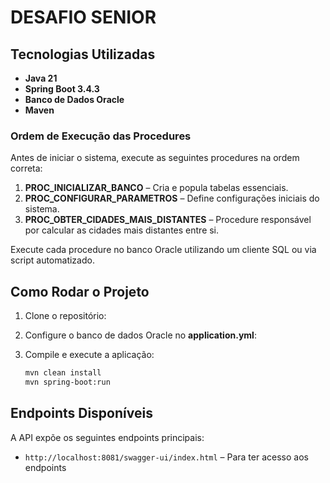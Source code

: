 # DESAFIO SENIOR

## Tecnologias Utilizadas

- **Java 21**
- **Spring Boot 3.4.3**
- **Banco de Dados Oracle**
- **Maven**

### Ordem de Execução das Procedures

Antes de iniciar o sistema, execute as seguintes procedures na ordem correta:

1. **PROC\_INICIALIZAR\_BANCO** – Cria e popula tabelas essenciais.
2. **PROC\_CONFIGURAR\_PARAMETROS** – Define configurações iniciais do sistema.
3. **PROC\_OBTER\_CIDADES\_MAIS\_DISTANTES** – Procedure responsável por calcular as cidades mais distantes entre si.

Execute cada procedure no banco Oracle utilizando um cliente SQL ou via script automatizado.

## Como Rodar o Projeto

1. Clone o repositório:

2. Configure o banco de dados Oracle no **application.yml**:

3. Compile e execute a aplicação:
   ```sh
   mvn clean install
   mvn spring-boot:run
   ```

## Endpoints Disponíveis

A API expõe os seguintes endpoints principais:

- `http://localhost:8081/swagger-ui/index.html` – Para ter acesso aos endpoints

